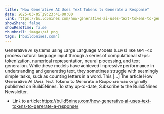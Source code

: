 ```yaml
---
title: "How Generative AI Uses Text Tokens to Generate a Response"
date: 2025-03-05T19:23:41+00:00
link: https://build5nines.com/how-generative-ai-uses-text-tokens-to-generate-a-response/
showShare: false
showReadTime: false
thumbnail: images/ai.png
tags: ["build5nines.com"]
---
```

Generative AI systems using Large Language Models (LLMs) like GPT-4o process natural language input through a series of computational steps: tokenization, numerical representation, neural processing, and text generation. While these models have achieved impressive performance in understanding and generating text, they sometimes struggle with seemingly simple tasks, such as counting letters in a word. This […]
The article How Generative AI Uses Text Tokens to Generate a Response was originally published on Build5Nines. To stay up-to-date, Subscribe to the Build5Nines Newsletter.

- Link to article: https://build5nines.com/how-generative-ai-uses-text-tokens-to-generate-a-response/